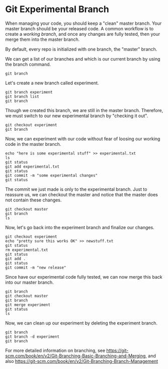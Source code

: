 # Git Experimental Branch

When managing your code, you should keep a "clean" master branch. Your master branch should be your released code. A common workflow is to create a _working branch_, and once any changes are fully tested, then your merge them into the master branch.


By default, every repo is initialized with one branch, the "master" branch.

We can get a list of our branches and which is our current branch by using the branch command.
```
git branch
```

Let's create a new branch called experiment.
```
git branch experiment
git branch list
git branch
```

Though we created this branch, we are still in the master branch. Therefore, we must switch to our new experimental branch by "checking it out".
```
git checkout experiment
git branch
```

Now, we can experiment with our code without fear of loosing our working code in the master branch.

```
echo "here is some experimental stuff" >> experimental.txt
ls
git status
git add experimental.txt
git status
git commit -m "some experimental changes"
git status
```

The commit we just made is only to the experimental branch. Just to reassure us, we can checkout the master and notice that the master does not contain these changes.

```
git checkout master
git branch
ls
```

Now, let's go back into the experiment branch and finalize our changes.

```
git checkout experiment
echo "pretty sure this works OK" >> newstuff.txt
git status
rm experimental.txt
git status
git add .
git status
git commit -m "new release"
```

Since have our experimental code fully tested, we can now merge this back into our master branch.

```
git branch
git checkout master
git branch
git merge experiment
git status
ls
```

Now, we can clean up our experiment by deleting the experiment branch.

```
git branch
git branch -d experiment
git branch
```

For more detailed information on branching, see https://git-scm.com/book/en/v2/Git-Branching-Basic-Branching-and-Merging, and also https://git-scm.com/book/en/v2/Git-Branching-Branch-Management
